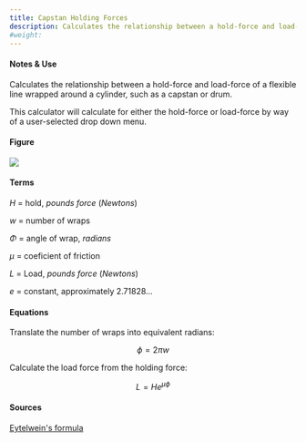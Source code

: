 ```yaml
---
title: Capstan Holding Forces
description: Calculates the relationship between a hold-force and load-force of a flexible line wrapped around a cylinder, such as a capstan or drum.
#weight: 
---
```


#### Notes & Use

Calculates the relationship between a hold-force and load-force of a flexible line wrapped around a cylinder, such as a capstan or drum.

This calculator will calculate for either the hold-force or load-force by way of a user-selected drop down menu.

#### Figure

![](/image/capstan_hold.jpg)

#### Terms

$H$ = hold, *pounds force* (*Newtons*)

$w$ = number of wraps

$\Phi$ = angle of wrap, *radians*

$\mu$  = coeficient of friction

$L$ = Load, *pounds force* (*Newtons*)

$e$ = constant, approximately 2.71828...

#### Equations

Translate the number of wraps into equivalent radians:

$$ \phi = 2 \pi w $$

Calculate the load force from the holding force:

$$ L = H e ^ {\mu \phi} $$

#### Sources

[Eytelwein's formula](https://en.wikipedia.org/wiki/Capstan_equation)